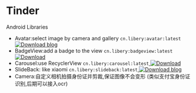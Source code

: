 # Tinder
Android Libraries

* Avatar:select image by camera and gallery  `cn.libery:avatar:latest` [ ![Download](https://api.bintray.com/packages/light/Avatar/Avatar/images/download.svg) ](https://bintray.com/light/Avatar/Avatar/_latestVersion) [blog](https://libery.cn/2018/08/06/avatar-select-img/)
* BadgeView:add a badge to the view `cn.libery:badgeview:latest`[ ![Download](https://api.bintray.com/packages/light/Avatar/Badge/images/download.svg) ](https://bintray.com/light/Avatar/Badge/_latestVersion)
* Carousel:use RecyclerView `cn.libery:carousel:latest`[ ![Download](https://api.bintray.com/packages/light/Avatar/Carousel/images/download.svg) ](https://bintray.com/light/Avatar/Carousel/_latestVersion)
* SlideBack: like xiaomi `cn.libery:slideback:latest`[ ![Download](https://api.bintray.com/packages/light/Avatar/SlideBack/images/download.svg) ](https://bintray.com/light/Avatar/SlideBack/_latestVersion) [blog](https://libery.cn/2018/09/28/android-slideback//)
* Camera:自定义相机拍摄身份证并剪裁,保证图像不会变形 (类似支付宝身份证识别,后期可以接入ocr)
